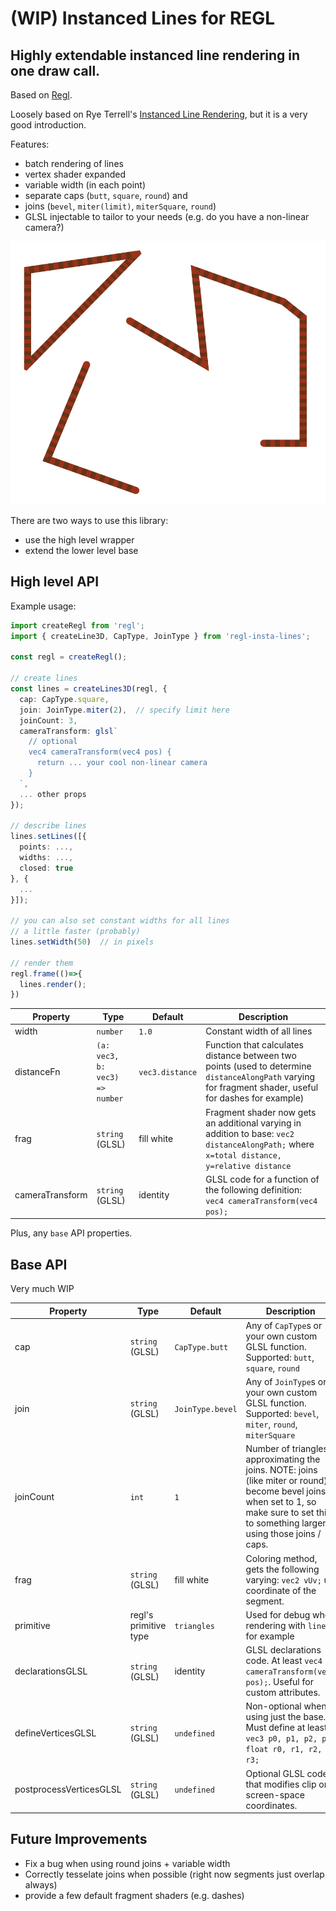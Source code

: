 # (WIP) Instanced Lines for REGL

## Highly extendable instanced line rendering in one draw call.
Based on [Regl](https://github.com/regl-project/regl).

Loosely based on Rye Terrell's [Instanced Line Rendering](https://wwwtyro.net/2019/11/18/instanced-lines.html), but it is a very good introduction.

Features:
- batch rendering of lines
- vertex shader expanded
- variable width (in each point)
- separate caps (`butt`, `square`, `round`) and
- joins (`bevel`, `miter(limit)`, `miterSquare`, `round`)
- GLSL injectable to tailor to your needs (e.g. do you have a non-linear camera?)

![Example](static/example.png)

There are two ways to use this library:
- use the high level wrapper
- extend the lower level base

## High level API

Example usage:
```typescript
import createRegl from 'regl';
import { createLine3D, CapType, JoinType } from 'regl-insta-lines';

const regl = createRegl();

// create lines
const lines = createLines3D(regl, {
  cap: CapType.square,
  join: JoinType.miter(2),  // specify limit here
  joinCount: 3,
  cameraTransform: glsl`
    // optional
    vec4 cameraTransform(vec4 pos) {
      return ... your cool non-linear camera
    }
  `,
  ... other props
});

// describe lines
lines.setLines([{
  points: ...,
  widths: ...,
  closed: true
}, {
  ...
}]);

// you can also set constant widths for all lines
// a little faster (probably)
lines.setWidth(50)  // in pixels

// render them
regl.frame(()=>{
  lines.render();
})
```

| Property | Type | Default | Description |
|----------|------|---------|-------------|
| width | `number` | `1.0` | Constant width of all lines |
| distanceFn | `(a: vec3, b: vec3) => number` | `vec3.distance` | Function that calculates distance between two points (used to determine `distanceAlongPath` varying for fragment shader, useful for dashes for example) |
| frag | `string` (GLSL) | fill white | Fragment shader now gets an additional varying in addition to base: `vec2 distanceAlongPath;` where `x=total distance, y=relative distance` |
| cameraTransform | `string` (GLSL) | identity | GLSL code for a function of the following definition: `vec4 cameraTransform(vec4 pos);` |

Plus, any `base` API properties.

## Base API

Very much WIP

| Property | Type | Default | Description |
|----------|------|---------|-------------|
| cap | `string` (GLSL) | `CapType.butt` | Any of `CapType`s or your own custom GLSL function. Supported: `butt`, `square`, `round` |
| join | `string` (GLSL) | `JoinType.bevel` | Any of `JoinType`s or your own custom GLSL function. Supported: `bevel`, `miter`, `round`, `miterSquare` |
| joinCount | `int` | `1` | Number of triangles approximating the joins. NOTE: joins (like miter or round) become bevel joins when set to 1, so make sure to set this to something larger if using those joins / caps. |
| frag | `string` (GLSL) | fill white | Coloring method, gets the following varying: `vec2 vUv;` uv coordinate of the segment. |
| primitive | regl's primitive type | `triangles` | Used for debug when rendering with `lines` for example |
| declarationsGLSL | `string` (GLSL) | identity | GLSL declarations code. At least `vec4 cameraTransform(vec4 pos);`. Useful for custom attributes. |
| defineVerticesGLSL | `string` (GLSL) | `undefined` | Non-optional when using just the base. Must define at least `vec3 p0, p1, p2, p3; float r0, r1, r2, r3;` |
| postprocessVerticesGLSL | `string` (GLSL) | `undefined` | Optional GLSL code that modifies clip or screen-space coordinates. |

## Future Improvements
- Fix a bug when using round joins + variable width
- Correctly tesselate joins when possible (right now segments just overlap always)
- provide a few default fragment shaders (e.g. dashes)
